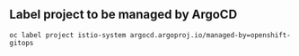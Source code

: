 ## Label project to be managed by ArgoCD
```
oc label project istio-system argocd.argoproj.io/managed-by=openshift-gitops
```
